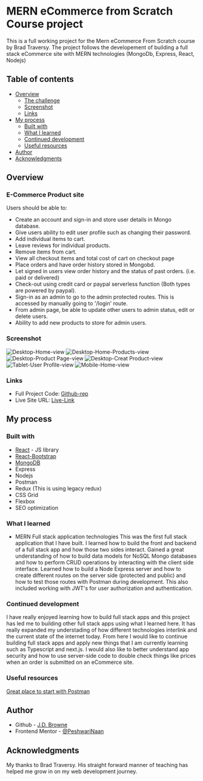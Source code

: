 
# MERN eCommerce from Scratch Course project

This is a full working project for the Mern eCommerce From Scratch course by Brad Traversy. The project follows the developement of building a full stack eCommerce site with MERN technologies (MongoDb, Express, React, Nodejs)

## Table of contents

- [Overview](#overview)
  - [The challenge](#the-challenge)
  - [Screenshot](#screenshot)
  - [Links](#links)
- [My process](#my-process)
  - [Built with](#built-with)
  - [What I learned](#what-i-learned)
  - [Continued development](#continued-development)
  - [Useful resources](#useful-resources)
- [Author](#author)
- [Acknowledgments](#acknowledgments)



## Overview

### E-Commerce Product site

Users should be able to:
- Create an account and sign-in and store user details in Mongo database.
- Give users ability to edit user profile such as changing their password.
- Add individual items to cart.
- Leave reviews for individual products.
- Remove items from cart.
- View all checkout items and total cost of cart on checkout page
- Place orders and have order history stored in Mongobd. 
- Let signed in users view order history and the status of past orders. (i.e. paid or delivered)
- Check-out using credit card or paypal serverless function (Both types are powered by paypal).
- Sign-in as an admin to go to the admin protected routes. This is accessed by manually going to '/login' route.
- From admin page, be able to update other users to admin status, edit or delete users.
- Ability to add new products to store for admin users.


### Screenshot

![Desktop-Home-view](frontend/build/src/assets/Screen-Shot-DT-home-admin.png)
![Desktop-Home-Products-view](frontend/src/assets/Screen-Shot-DT-Home-products.png)
![Desktop-Product Page-view](frontend/src/assets/Screen-Shot-DT-product-page.png)
![Desktop-Creat Product-view](frontend/src/assets/Screen-Shot-DT-create-product.png)
![Tablet-User Profile-view](frontend/src/assets/Screen-Shot-Tablet-admin-profile.png)
![Mobile-Home-view](frontend/src/assets/Screen-Shot-mobile-home.png)


### Links

- Full Project Code: [Github-rep](https://github.com/PeshwariNaan/MERN_Project.git)
- Live Site URL: [Live-Link](https://jdsuperproshop.herokuapp.com/)

## My process

### Built with

- [React](https://reactjs.org/) - JS library
- [React-Bootstrap](https://react-bootstrap.github.io/)
- [MongoDB](https://www.mongodb.com/)
- Express
- Nodejs
- Postman
- Redux (This is using legacy redux)
- CSS Grid
- Flexbox
- SEO optimization


### What I learned

- MERN Full stack application technologies
This was the first full stack application that I have built. I learned how to build the front and backend of a full stack app and how those two sides interact. Gained a great understanding of how to build data models for NoSQL Mongo databases and how to perform CRUD operations by interacting with the client side interface. Learned how to build a Node Express server and how to create different routes on the server side (protected and public) and how to test those routes with Postman during development. This also included working with JWT's for user authorization and authentication. 


### Continued development

I have really enjoyed learning how to build full stack apps and this project has led me to building other full stack apps using what I learned here. It has really expanded my understading of how different technologies interlink and the current state of the internet today. From here I would like to continue building full stack apps and apply new things that I am currently learning such as Typescript and next.js. I would also like to better understand app security and how to use server-side code to double check things like prices when an order is submitted on an eCommerce site. 


### Useful resources

[Great place to start with Postman](https://learning.postman.com/)



## Author

- Github - [J.D. Browne](https://github.com/PeshwariNaan)
- Frontend Mentor - [@PeshwariNaan](https://www.frontendmentor.io/profile/PeshwariNaan)


## Acknowledgments

My thanks to Brad Traversy. His straight forward manner of teaching has helped me grow in on my web development journey.